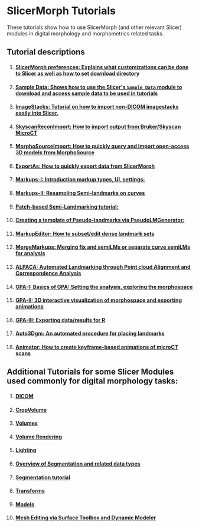 # SlicerMorph Tutorials
These tutorials show how to use SlicerMorph (and other relevant Slicer) modules in digital morphology and morphometrics related tasks.

## Tutorial descriptions

1. #### [**SlicerMorph preferences:** Explains what customizations can be done to Slicer as well as how to set download directory](https://github.com/SlicerMorph/Tutorials/tree/main/MorphPrefs)
2. #### [**Sample Data:** Shows how to use the Slicer's `Sample Data` module to download and access sample data to be used in tutorials](https://github.com/SlicerMorph/Tutorials/tree/main/SampleData)
3. #### [**ImageStacks:** Tutorial on how to import non-DICOM imagestacks easily into Slicer.](https://github.com/SlicerMorph/Tutorials/tree/main/ImageStacks)
4. #### [**SkyscanReconImport:** How to import output from Bruker/Skyscan MicroCT](https://github.com/SlicerMorph/Tutorials/tree/main/SkyscanReconImport)
5. #### [**MorphoSourceImport**: How to quickly query and import open-access 3D models from MorphoSource](https://github.com/SlicerMorph/Tutorials/tree/main/MorphoSourceImport)
6. #### [**ExportAs:** How to quickly export data from SlicerMorph](https://github.com/SlicerMorph/Tutorials/tree/main/ExportAs)
7. #### [**Markups-I:** Introduction markup types, UI, settings:](https://github.com/SlicerMorph/Tutorials/tree/main/Markups_1)
8. #### [**Markups-II:** Resampling Semi-landmarks on curves](https://github.com/SlicerMorph/Tutorials/tree/main/Markups_2) 
9. #### [**Patch-based Semi-Landmarking tutorial:**](https://github.com/SlicerMorph/Tutorials/tree/main/CreateSemiLMPatches)
10. #### [**Creating a template of Pseudo-landmarks via PseudoLMGenerator:**](https://github.com/SlicerMorph/Tutorials/tree/main/PseudoLMGenerator)
11. #### [**MarkupEditor:** How to subset/edit dense landmark sets](https://github.com/SlicerMorph/Tutorials/tree/main/MarkupsEditor)
12. #### [**MergeMarkups:** Merging fix and semiLMs or separate curve semiLMs for analysis](https://github.com/SlicerMorph/Tutorials/tree/main/MergeMarkups)
13. #### [**ALPACA:** Automated Landmarking through Point cloud Alignment and Correspondence Analysis](https://github.com/SlicerMorph/Tutorials/tree/main/ALPACA)
14. #### [**GPA-I:** Basics of GPA: Setting the analysis, exploring the morphospace](https://github.com/SlicerMorph/Tutorials/tree/main/GPA_1)
15. #### [**GPA-II:** 3D interactive visualization of morphospace and exporting animations](https://github.com/SlicerMorph/Tutorials/tree/main/GPA_2)
16. #### [**GPA-III:** Exporting data/results for R](https://github.com/SlicerMorph/Tutorials/tree/main/GPA_1)
17. #### [**Auto3Dgm:** An automated procedure for placing landmarks](https://toothandclaw.github.io/how-to-use/)
18. #### [**Animator:** How to create keyframe-based animations of microCT scans](https://github.com/SlicerMorph/Tutorials/tree/main/Animator)

## Additional Tutorials for some Slicer Modules used commonly for digital morphology tasks:
1. #### [DICOM](https://github.com/SlicerMorph/Spr_2021/blob/main/Day_1/DICOM/DICOM.md)
2. #### [CropVolume](https://github.com/SlicerMorph/Spr_2021/blob/main/Day_1/CropVolume/CropVolume_and_Volumes.md#crop-volume)
3. #### [Volumes](https://github.com/SlicerMorph/Spr_2021/blob/main/Day_1/CropVolume/CropVolume_and_Volumes.md#volumes)
4. #### [Volume Rendering](https://github.com/SlicerMorph/Spr_2021/blob/main/Day_2/VolumeRendering/VolumeRendering.md)
5. #### [Lighting](https://github.com/SlicerMorph/Spr_2021/blob/main/Day_2/Lighting/Lights.md)
6. #### [Overview of Segmentation and related data types](https://github.com/SlicerMorph/Spr_2021/blob/main/Day_2/Segmentation/Segmentation.md)
7. #### [Segmentation tutorial](https://github.com/SlicerMorph/Spr_2021/blob/main/Day_2/Segmentation/Segmentation_tutorial.md)
8. #### [Transforms](https://github.com/SlicerMorph/Spr_2021/blob/main/Day_1/Transforms/Transforms.md)
9. #### [Models](https://github.com/SlicerMorph/Spr_2021/blob/main/Day_1/Models/Models.md)
10. #### [Mesh Editing via Surface Toolbox and Dynamic Modeler](https://github.com/SlicerMorph/Spr_2021/blob/main/Day_2/Surface_Toolbox/Mesh_edits.md)
